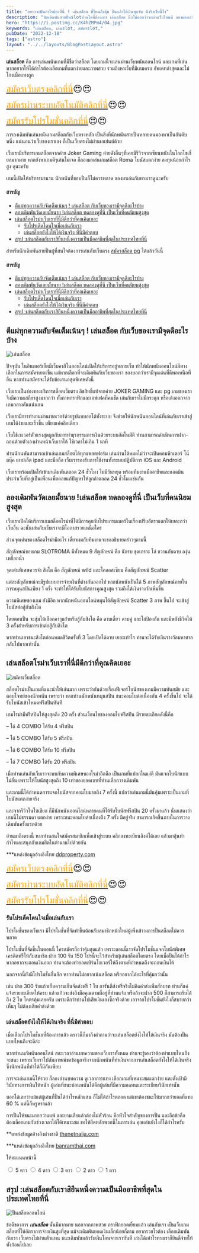 ```yaml
---
title: "อยากจะฟันกำไรต้องที่นี่ ! เล่นสล็อต ที่ไหนถึงคุ้ม ปั่นแล้วได้เงินทุกวัน มีจริงเว็บนี้ไง"
description: "นักเดิมพันสายปั่นslotท่านใดที่ต้องการ เล่นสล็อต นึกไม่ออกว่าจะเล่นเว็บไหนดี ลองมองเราเป็นตัวเลือกสิ มีโปรสมัคร 100 รับ 150 เพื่อหน้าใหม่โดยเฉพาะนะ"
hero: "https://i.postimg.cc/K4hZMPm4/04.jpg"
keywords: "เล่นสล็อต, เล่นslot, สมัครslot,"
pubDate: "2022-12-18"
tags: ["astro"]
layout: "../../layouts/BlogPostLayout.astro"
---
```


**เล่นสล็อต**  คือ การเล่นพนันเกมที่มีชื่อว่าสล็อต โดยเกมนี้จะเล่นผ่านเว็บพนันออนไลน์ และเกมที่เล่น หากอยากให้ได้กำไรต้องเลือเกมที่แตกง่ายและภาพสวย รวมถึงหาเว็บที่มีเกมครบ อัพเดทล่าสุดและไม่โกงเมื่อแทงถูก

<font size= "5">[<span style="color:orange">สมัครเว็บตรงคลิกที่นี่</span>](https://nazavip.com/26174/t41626o2r59456244323y2m2l464p4)😍😍</font>

<font size= "5">[<span style="color:orange">สมัครผ่านระบบอัตโนมัติคลิกที่นี่</span>](https://nazavip.com/26174/t41626o2r59456244323y2m2l464p4)😍😍</font>

<font size= "5">[<span style="color:orange">สมัครรับโปรโมชั่นคลิกที่นี</span>่](https://nazavip.com/26174/t41626o2r59456244323y2m2l464p4)😍😍</font>



การลงเดิมพันเล่นพนันเกมสล็อตกับเว็บตรงหลัก เป็นสิ่งที่นักพนันสายปั่นหลายคนมองหาเป็นอันดับหนึ่ง
แน่นอนว่าเว็บของเราเอง ก็เป็นเว็บตรงไม่ผ่านเอเย่นต์ด้วย

เว็บเรามีบริการเกมสล็อตจากค่าย Joker Gaming ค่ายดังอื่นๆที่เคยมีรีวิวจากเซียนพนันในโลกโซเชี่ยลมากมาย หากยังหาเกมดีๆเล่นไม่เจอ 
 ก็ลองมาเล่นเกมสล็อต Roma โบนัสแตกง่าย ลงทุนน้อยกำไรสูง ดุนะครับ

เกมนี้เปิดให้บริการมานาน นักพนันที่ชอบปั่นก็ไม่ควรพลาด ลองมาเล่นกับทางเราดูนะครับ


#### สารบัญ

- [ตีแผ่ทุกความลับจัดเต็มเน้นๆ ! เล่นสล็อต กับเว็บของเรามีจุดดีอะไรบ้าง ](#ตีแผ่ทุกความลับจัดเต็มเน้นๆ--เล่นสล็อต-กับเว็บของเรามีจุดดีอะไรบ้าง-)
- [ลองเดิมพันวัดเลยมั้ยนาย !เล่นสล็อต ทดลองดูที่นี่ เป็นเว็บที่คนนิยมสูงสุด ](#ลองเดิมพันวัดเลยมั้ยนาย-เล่นสล็อต-ทดลองดูที่นี่-เป็นเว็บที่คนนิยมสูงสุด-)
- [เล่นสล็อตโรม่าเว็บเราที่นี่มีดีกว่าที่คุณคิดเยอะ  ](#เล่นสล็อตโรม่าเว็บเราที่นี่มีดีกว่าที่คุณคิดเยอะ--)
  - [รับโปรเด็ดโดนใจเมื่อเล่นกับเรา ](#รับโปรเด็ดโดนใจเมื่อเล่นกับเรา-)
  - [เล่นสล็อตยังไงให้ได้เงินจริง ที่นี่มีคำตอบ ](#เล่นสล็อตยังไงให้ได้เงินจริง-ที่นี่มีคำตอบ-)
- [สรุป :เล่นสล็อตกับเราสิยืนหนึ่งความเป็นมืออาชีพที่สุดในประเทศไทยที่นี่ ](#สรุป-เล่นสล็อตกับเราสิยืนหนึ่งความเป็นมืออาชีพที่สุดในประเทศไทยที่นี่-)



สำหรับนักเดิมพันสายปั่นผู้ที่สนใจต้องการเล่นกับเว็บตรง [สมัครสล็อต pg](https://mvpzero.netlify.app/posts/registerpg/) ได้แล้ววันนี้ 

#### สารบัญ
- [ตีแผ่ทุกความลับจัดเต็มเน้นๆ ! เล่นสล็อต กับเว็บของเรามีจุดดีอะไรบ้าง ](#ตีแผ่ทุกความลับจัดเต็มเน้นๆ--เล่นสล็อต-กับเว็บของเรามีจุดดีอะไรบ้าง-)
- [ลองเดิมพันวัดเลยมั้ยนาย !เล่นสล็อต ทดลองดูที่นี่ เป็นเว็บที่คนนิยมสูงสุด ](#ลองเดิมพันวัดเลยมั้ยนาย-เล่นสล็อต-ทดลองดูที่นี่-เป็นเว็บที่คนนิยมสูงสุด-)
- [เล่นสล็อตโรม่าเว็บเราที่นี่มีดีกว่าที่คุณคิดเยอะ  ](#เล่นสล็อตโรม่าเว็บเราที่นี่มีดีกว่าที่คุณคิดเยอะ--)
  - [รับโปรเด็ดโดนใจเมื่อเล่นกับเรา ](#รับโปรเด็ดโดนใจเมื่อเล่นกับเรา-)
  - [เล่นสล็อตยังไงให้ได้เงินจริง ที่นี่มีคำตอบ ](#เล่นสล็อตยังไงให้ได้เงินจริง-ที่นี่มีคำตอบ-)
- [สรุป :เล่นสล็อตกับเราสิยืนหนึ่งความเป็นมืออาชีพที่สุดในประเทศไทยที่นี่ ](#สรุป-เล่นสล็อตกับเราสิยืนหนึ่งความเป็นมืออาชีพที่สุดในประเทศไทยที่นี่-)



## ตีแผ่ทุกความลับจัดเต็มเน้นๆ ! เล่นสล็อต กับเว็บของเรามีจุดดีอะไรบ้าง <a name="introduction"></a>




![เล่นสล็อต](https://i.postimg.cc/K4hZMPm4/04.jpg)

ปัจจุบัน ในอินเตอร์เย็ตมีเว็บคาสิโนออนไลน์เปิดให้บริการอยู่หลายเว็บ ทำให้นักพนันออนไลน์มีทางเลือกในการสมัครเยอะขึ้น แต่หากเลือกที่จะเดิมพันกับเว็บของเรา ของบอกว่าเรามีจุดเด่นที่ดีพอเหนือที่อืน หากท่านสมัครจะได้รับข้อเสนอสุดพิเศษดังนี้

เว็บเราเป็นช่องทางบริการสล็อตเว็บตรง ลิขสิทธิ์แท้จากค่าย JOKER GAMING และ pg  เกมของเราจึงมีความเสถียรสูงมากกว่า ทั้งภาพกราฟิกและเอฟเฟคที่คมชัด เล่นกับเราไม่มีกระตุก หรือเด้งออกจากเกมกลางคันแน่นอน
 
เว็บเรามีการทำงานผ่านเซอเวอร์ด้วยรูปแบบออโต้ทั้งระบบ จึงช่วยให้นักพนันออนไลน์ที่เล่นกับเราเข้าสู่เกมได้ง่ายและเร็วขึ้น เพียงแค่คลิกเดียว
 
เว็บใช้เซเวอร์ตัวแรงสุดผูกกับการทำธุรกรรมการเงินด้วยระบบอัตโนมัติ ท่านสามารถดำเนินการฝาก-ถอนด้วยตัวเองผ่านหน้าเว็บเราได้ ใช้เวลาไม่เกิน 1 นาที 
 
ท่านนักนพันสามารถเข้าเล่นเกมสล็อตได้ทุกแพลตฟอร์ม เล่นผ่านได้หมดไม่ว่าจะเป้นคอมพิวเตอร์ โน๊ตบุ๊ค แทปเล็ต ipad และมือถือ เว็บเรารองรับการใช้งานทั้งระบบปฏิบัติการ iOS และ Android 
 
เว็บเราพร้อมเปิดให้เข้ามาเดิมพันตลอด 24 ชั่วโมง ไม่มีวันหยุด พร้อมทีมงานมืออาชีพและแอดมินประจำเว็บที่อยู่เป็นเพื่อนเพื่อคอยแก้ปัญหาให้ลูกค้าตลอด 24 ชั่วโมงเช่นกัน

## ลองเดิมพันวัดเลยมั้ยนาย !เล่นสล็อต ทดลองดูที่นี่ เป็นเว็บที่คนนิยมสูงสุด <a name="paragraph1"></a>

เว็บเราเปิดให้บริการเกมสล็อตโรม่าที่ได้มีการคุยกับโปรแกรมเมอร์ในเรื่องปรับอัตราแตกให้เยอะกว่าเว็บอื่น ฉะนั้นเล่นกับเว็บเราจะมีโอกาสรวยเหนือใคร

ส่วนจุดเด่นของสล็อตโรม่ามีอะไร เดี๋ยวผมกับทีมงานจะขออธิบายคร่าวๆตามนี้

สัญลักษณ์ของเกม SLOTROMA มีทั้งหมด 9 สัญลักษณ์ คือ นักรบ ชุดเกราะ โล่ ขวานกับดาบ องุ่น เหยือกน้ำ 


จุดเด่นพิเศษควรจำ สิงโต คือ สัญลักษณ์ wild และโคลอสเซียม คือสัญลักษณ์ Scatter 

แต่ละสัญลักษณ์จะมีรูปแบบการจ่ายเงินที่ต่างกันออกไป หากนักพนันปั่นได้ 5 ภาพสัญลักษณ์ภายในการหมุนสปินเพียง 1 ครั้ง จะทำให้ได้รับโบนัสการคูณสูงสุด รวมถึงได้เงินรางวัลเพิ่มขึ้น

ความพิเศษของเกม ยังมีอีก หากนักพนันออนไลน์หมุนได้สัญลักษณ์ Scatter  3 ภาพ ขึ้นไป จะเข้าสู่โบนัสต่อสู้กับสิงโต

 โดยตอนปั่น จะสุ่มให้เลือกอาวุธสำหรับสู้กับสิงโต คือ ดาบเดี่ยว ดาบคู่ และโล่ป้องกัน และมีพลังชีวิตให้ 3 ครั้งสำหรับการเข้าต่อสู้กับสิงโต 

หากท่านเอาชนะสิงโตก่อนหมดชีวิตครั้งที่ 3 โดยเปิดได้ดาบ เยอะเท่าไร ท่านจะได้รับเงินรางวัลมหาศาลกลับไปมากเท่านั้น

 


## เล่นสล็อตโรม่าเว็บเราที่นี่มีดีกว่าที่คุณคิดเยอะ  <a name="paragraph2"></a>

![สมัครเว็บสล็อต](https://i.postimg.cc/rwJrqm95/05.jpg)


สล็อตโรม่าเป็นเกมที่แนะนำให้เล่นมาก เพราะว่ากันด้วยเรื่องฟีเจอร์โบนัสของเกมมีความทันสมัย และตอบโจทย์ของนักพนัน เพราะว่า หากท่านนักพนันหมุนสปิน ชนะคอมโบต่อเนื่องกัน 4 ครั้งขึ้นไป จะได้รับโบนัสเข้าโหมดฟรีสปินทันที

เกมโรม่ามีฟรีสปินให้สูงสุดถึง 20 ครั้ง ส่วนเงื่อนไขของคอมโบฟรีสปิน มีรายละเอียดดังนี้คือ

–  ได้ 4 COMBO ได้รับ 4 ฟรีสปิน

–  ได้ 5 COMBO ได้รับ 5 ฟรีสปิน

–  ได้ 6 COMBO ได้รับ 10 ฟรีสปิน

–  ได้ 7 COMBO ได้รับ 20 ฟรีสปิน

เมื่อท่านเล่นกับเว็บเราจะพบกับความพิเศษของโรม่าอีกคือ เป็นเกมที่แปลกในแง่ดี มันแจกโบนัสแบบไม่อั้น เพราะให้โบนัสสูงสุดถึง 10 เท่าของยอดเบทที่ท่านเลือกวางเดิมพัน

 และเกมนี้ได้กำหนดการแจกโบนัสจากคอมโบมากถึง 7 ครั้งนี้ แปลว่าเล่นเกมนี้มันคุ้มเพราะเป็นเกมที่โบนัสแตกง่ายจริง 

และจากรีวิวในโซเชียล ก็มีนักพนันออนไลน์หลายคนที่ได้รับโบนัสฟรีสปิน 20 ครั้งมาแล้ว นั่นแสดงว่าเกมนี้ไม่ธรรมดา แตกง่าย เพราะชนะคอมโบต่อเนื่องถึง 7 ครั้ง มีอยู่จริง สามารถเกิดขึ้นภายในการวางเดิมพันครั้งแรกด้วย

อ่านมาถึงตรงนี้ หากท่านสนใจสมัครสมาชิกเพื่อเข้าสู่ระบบ คลิกลงทะเบียนลิงค์ได้เลย แล้วมาลุ้นทำกำไรและสนุกกับเกมฮิตในตำนานไปด้วยกัน



***แหล่งข้อมูลอ้างอิงไทย  [ddproperty.com](https://www.ddproperty.com/)

<font size= "5">[<span style="color:orange">สมัครเว็บตรงคลิกที่นี่</span>](https://nazavip.com/26174/t41626o2r59456244323y2m2l464p4)😍😍</font>

<font size= "5">[<span style="color:orange">สมัครผ่านระบบอัตโนมัติคลิกที่นี่</span>](https://nazavip.com/26174/t41626o2r59456244323y2m2l464p4)😍😍</font>

<font size= "5">[<span style="color:orange">สมัครรับโปรโมชั่นคลิกที่นี</span>่](https://nazavip.com/26174/t41626o2r59456244323y2m2l464p4)😍😍</font>

 
### รับโปรเด็ดโดนใจเมื่อเล่นกับเรา <a name="paragraph3"></a>


โปรโมชั่นของเว็บเรา มีโปรโมชั่นที่จัดทำขึ้นต้อนรับสมาชิกหน้าใหม่ผู้เพิ่งเข้าวงการปั่นสล็อตไม่ควรพลาด

 โปรโมชั่นที่จัดขึ้นในตอนนี้ ใครสมัครถือว่าคุ้มสุดแล้ว เพราะตอนนี้เราจัดโปรโมชั่นแจกโบนัสพิเศษเครดิตฟรีให้กับสมาชิก ฝาก 100 รับ 150 โปรนี้จะไว้สำหรับผุ้เล่นสล็อตโดยตรง โดยเมื่อปั่นได้กำไร หากอยากจะถอนเงินออก ท่านจะต้องทำยอดเทิร์นโอเวอร์ให้ถึงตามที่กำหนดถึงจะถอนเงินได้
 
  นอกจากนี้ยังมีโปรโมชั่นอื่นอีก หากท่านไม่อยากเน้นสล็อต หรืออยากได้อะไรที่คุ้มกว่านั้น

เช่น ฝาก 300 รับแก้วเก็บความเย็นจัดส่งฟรี 1 ใบ การันตีส่งฟรีจริงไม่คิดค่าส่งเพิ่มสักบาท ท่านก็แค่แจ้งรายละเอียดให้ครบ แล้วแก้วจะส่งถึงมือคุณตามที่อยู่ที่ท่านแจ้ง หรือถ้าจะฝาก 500 ก็สามารถรับได้ถึง 2 ใบ โคตรคุ้มเลยครับ เพราะดีกว่าท่านไปเสียเงินเองซื้อจริงด้วย เอาจากโปรโมชั่นยังไงก็สบายกว่าเห็นๆ ไม่ต้องเสียค่าส่งด้วย



### เล่นสล็อตยังไงให้ได้เงินจริง ที่นี่มีคำตอบ <a name="paragraph4"></a>

เมื่อเลือกโปรโมชั่นยที่ต้องการแล้ว คราวนี้ก็มาถึงคำถามว่าจะเล่นสล็อตยังไงให้ได้เงินจริง มันต้องปั่นแบบไหนถึงจะดีล่ะ

หากท่านนกัพนันออนไลน์ สละเวลาอ่านบทความของเว็บเราทั้งหมด ท่านจะรู้เองว่าต้องทำแบบไหนถึงจะชนะ เพราะเว็บเราไปสัมภาษณ์ขอข้อมูลจริงจากนักพนันที่ทำเงินจากการเล่นสล็อตยังไงให้ได้เงินจริง ซึ่งนักพนันที่ทำได้ก็มีกันเพียบ

การจะเล่นเกมนี้ให้รวย ก็ลองอ่านบทความ ดูเวลาการแทง เลือกเกมที่เหมาะสมแตกง่าย และตั้งเป้ามีวินัยทางการเงินให้หนัก ผู้เล่นที่ชนะบ่อนพนันได้คือผู้เล่นที่มีความอดทนและระเบียบวินัยเท่านั้น

บอกได้เลยว่าแม้แต่ผู้เล่นที่ปั่นได้กำไรหลักแสน ก็ไม่ได้กำไรตลอด แต่เขาต้องชนะให้มากกว่ายอดที่แทง 60 % แค่นี้ก็หรูหราแล้ว

การปั่นให้ชนะมากกว่าแแพ้  และยามเสียแล้วต้องไม่หัวร้อน คือหัวใจสำคัญของการปั่น และอีกข้อคือต้องเลือกเกมกับช่วงเวลาให้ได้เหมาะสม  ขอให้ยึดหลักพวกนี้ในการเล่น คุณเล่นยังไงก็ได้กำไรครับ



**แหล่งข้อมูลอ้างอิงต่างชาติ [thenetnaija.com](https://www.thenetnaija.net/)

***แหล่งข้อมูลอ้างอิงไทย  [banramthai.com](http://banramthai.com/)


ให้คะแนนหน้านี้
<head>
  <meta charset="UTF-8">
  <link rel="stylesheet" type="text/css" href="style.css">
  <title>Star rating using pure CSS</title>
</head>

<body>
  <div class="rate">
    <input type="radio" id="star5" name="rate" value="5" />
    <label for="star5" title="text">5 ดาว</label>
    <input type="radio" id="star4" name="rate" value="4" />
    <label for="star4" title="text">4 ดาว</label>
    <input type="radio" id="star3" name="rate" value="3" />
    <label for="star3" title="text">3 ดาว</label>
    <input type="radio" id="star2" name="rate" value="2" />
    <label for="star2" title="text">2 ดาว</label>
    <input type="radio" id="star1" name="rate" value="1" />
    <label for="star1" title="text">1 ดาว</label>
  </div>
</body>

</html>



## สรุป :เล่นสล็อตกับเราสิยืนหนึ่งความเป็นมืออาชีพที่สุดในประเทศไทยที่นี่ <a name="paragraph5"></a>

![ปั่นสล็อตออนไลน์](https://i.postimg.cc/vHwg99qW/06.jpg)

ข้อดีของการ ***เล่นสล็อต*** นั้นมีมากมาย นอกจากภาพสวย กราฟิกยอดเยี่ยมแล้ว เล่นกับเรา เป็นเว็บเกมสล็อตที่ให้อัตราการจ่ายเงินสูงที่สุด แม้จะเดิมพันยอดเงินเล็กน้อยก็ตาม อยากรวยไวต้อง เลือกเดิมพันกับเรา  เว็บตรงไม่ผ่านตัวแทน ชนะเดิมพันแล้วรับเงินโอนจากเราทันที เล่นได้เท่าไรทางเราก็ยินดีจ่ายให้ทั้งก้อนไปเลย 




